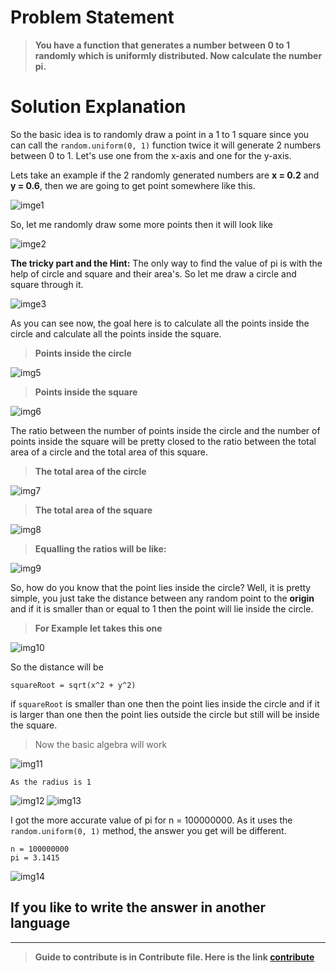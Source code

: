 # Problem Statement
>**You have a function that generates a number between 0 to 1 randomly which is uniformly distributed. Now calculate the number pi.**

# Solution Explanation

So the basic idea is to randomly draw a point in a 1 to 1 square since you can call the ```random.uniform(0, 1)``` function twice it will generate 2 numbers between 0 to 1. Let's use one from the x-axis and one for the y-axis. 

Lets take an example if the 2 randomly generated numbers are  **x = 0.2** and **y = 0.6**, then we are going to get point somewhere like this.

![imge1](./RepoEssentials/img1.png)


So, let me randomly draw some more points then it will look like

![imge2](./RepoEssentials/img2.png)

**The tricky part and the Hint:** The only way to find the value of pi is with the help of circle and square and their area's. So let me draw a circle and square through it. 

![imge3](./RepoEssentials/img4.png)

As you can see now, the goal here is to calculate all the points inside the circle and calculate all the points inside the square.

>**Points inside the circle**

![img5](./RepoEssentials/img6.png)

>**Points inside the square**

![img6](./RepoEssentials/img7.png)

The ratio between the number of points inside the circle and the number of points inside the square will be pretty closed to the ratio between the total area of a circle and the total area of this square.

>**The total area of the circle**

![img7](./RepoEssentials/img8.png)

>**The total area of the square**

![img8](./RepoEssentials/img9.png)

>**Equalling the ratios will be like:**

![img9](./RepoEssentials/img16.png)

So, how do you know that the point lies inside the circle? Well, it is pretty simple, you just take the distance between any random point to the **origin** and if it is smaller than or equal to 1 then the point will lie inside the circle.

>**For Example let takes this one**

![img10](./RepoEssentials/img10.png)

So the distance will be 
```
squareRoot = sqrt(x^2 + y^2)
```

if ```squareRoot``` is smaller than one then the point lies inside the circle and if it is larger than one then the point lies outside the circle but still will be inside the square.

>Now the basic algebra will work

![img11](./RepoEssentials/img17.jpg)
```
As the radius is 1
```
![img12](./RepoEssentials/img20.jpg)
![img13](./RepoEssentials/img18.jpg)

I got the more accurate value of pi for n = 100000000. As it uses the ```random.uniform(0, 1)``` method, the answer you get will be different.

```
n = 100000000
pi = 3.1415
```
![img14](./RepoEssentials/img15.png)


## If you like to write the answer in another language
---
>**Guide to contribute is in Contribute file. Here is the link
[contribute](./Contribute.md)**